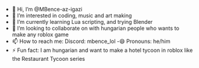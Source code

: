 - 👋 Hi, I’m @MBence-az-igazi
- 👀 I’m interested in coding, music and art making
- 🌱 I’m currently learning Lua scripting, and trying Blender
- 💞️ I’m looking to collaborate on with hungarian people who wants to make any roblox game
- 📫 How to reach me: Discord: mbence_lol
-😄 Pronouns: he/him
- ⚡ Fun fact: I am hungarian and want to make a hotel tycoon in roblox like the Restaurant Tycoon series

<!---
MBence-az-igazi/MBence-az-igazi is a ✨ special ✨ repository because its `README.md` (this file) appears on your GitHub profile.
You can click the Preview link to take a look at your changes.
--->

